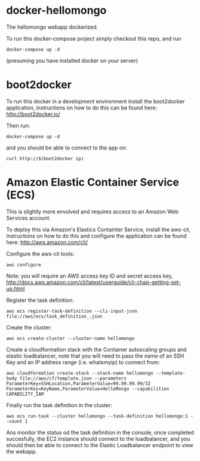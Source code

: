 # docker-hellomongo
The hellomongo webapp dockerized.

To run this docker-compose project simply checkout this repo, and run 

  `docker-compose up -d`
  
(presuming you have installed docker on your server)

# boot2docker
To run this docker in a development environment install the boot2docker application, instructions on how to do this can be found here: http://boot2docker.io/

Then run:

  `docker-compose up -d`

and you should be able to connect to the app on:

  `curl http://$(boot2docker ip)`
  


# Amazon Elastic Container Service (ECS)
This is slightly more envolved and requires access to an Amazon Web Services account.

To deploy this via Amazon's Elastics Containter Service, install the aws-cli, instructions on how to do this and configure the application can be found here: http://aws.amazon.com/cli/

Configure the aws-cli tools:

  `aws configure`
  
Note: you will require an AWS access key ID and secret access key, http://docs.aws.amazon.com/cli/latest/userguide/cli-chap-getting-set-up.html

Register the task definition:

  `aws ecs register-task-definition --cli-input-json file://aws/ecs/task_definition_.json`
  
Create the cluster:

  `aws ecs create-cluster --cluster-name hellomongo`
  
Create a cloudformation stack with the Container autoscaling groups and elastic loadbalancer, note that you will need to pass the name of an SSH Key and an IP address range (i.e. whatsmyip) to connect from:

  `aws cloudformation create-stack --stack-name hellomongo --template-body file://aws/cf/template.json --parameters ParameterKey=SSHLocation,ParameterValue=99.99.99.99/32 ParameterKey=KeyName,ParameterValue=HelloMongo --capabilities CAPABILITY_IAM`

Finally run the task definition in the cluster:

  `aws ecs run-task --cluster hellomongo --task-definition hellomongo:1 --count 1`
  
Ans monitor the status od the task definition in the console, once completed succesfully, the EC2 instance should connect to the loadbalancer, and you should then be able to connect to the Elastic Loadbalancer endpoint to view the webapp.